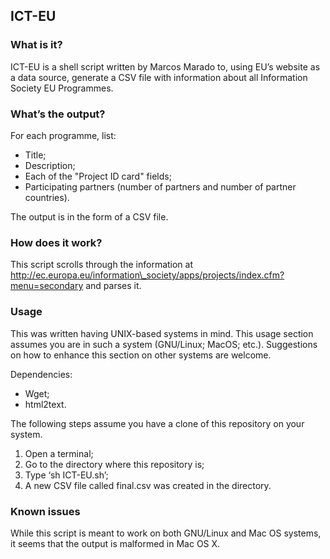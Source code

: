 ## ICT-EU 
### What is it?
ICT-EU is a shell script written by Marcos Marado to, using EU’s website as a data source, generate a CSV file with information about all Information Society EU Programmes. 

### What’s the output?
For each programme, list:
* Title;
* Description;
* Each of the "Project ID card" fields;
* Participating partners (number of partners and number of partner countries).

The output is in the form of a CSV file.

### How does it work?
This script scrolls through the information at
http://ec.europa.eu/information\_society/apps/projects/index.cfm?menu=secondary
and parses it.

### Usage
This was written having UNIX-based systems in mind. This usage section assumes you are in such a system (GNU/Linux; MacOS; etc.). Suggestions on how to enhance this section on other systems are welcome.

Dependencies:
* Wget;
* html2text. 

The following steps assume you have a clone of this repository on your system.

1. Open a terminal;
2. Go to the directory where this repository is;
3. Type ‘sh ICT-EU.sh’;
4. A new CSV file called final.csv was created in the directory.

### Known issues

While this script is meant to work on both GNU/Linux and Mac OS systems, it seems that the output is malformed in Mac OS X.
